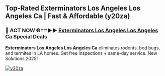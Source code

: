 ## Top-Rated Exterminators Los Angeles Los Angeles Ca | Fast & Affordable (y20za)

<h3>🐜 ACT NOW 🌐==►► <a href="https://tinyurl.com/2dysvsjj" rel="nofollow">Exterminators Los Angeles Los Angeles Ca Special Deals</a></h3>

**Exterminators Los Angeles Los Angeles Ca** eliminates rodents, bed bugs, and termites in LA homes. Get free inspections + same-day service. New Solutions 2025!

[![y20za](https://i.imgur.com/JCYaghj.jpeg)](https://tinyurl.com/2dysvsjj)